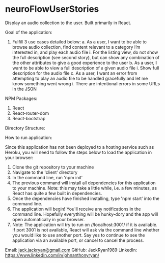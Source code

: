 # neuroFlowUserStories
Display an audio collection to the user. Built primarily in React.


Goal of the application:

1. Fulfill 3 use cases detailed below:
    a. As a user, I want to be able to browse audio collection, find content relevant to a category I’m interested in, and play each audio file
        i. For the listing view, do not show the full description (see second story), but can show any combination of the other attributes to give a good experience to the user
    b. As a user, I want to be able to view a full description of a given audio file
        i. Show full description for the audio file
    c. As a user, I want an error from attempting to play an audio file to be handled gracefully and let me know something went wrong
        i. There are intentional errors in some URLs in the JSON

NPM Packages:

1. React
2. React-router-dom
3. React-bootstrap


Directory Structure:


How to run application: 

Since this application has not been deployed to a hosting service such as Heroku, you will need to follow the steps below to load the application in your browser:

1. Clone the git repository to your machine
2. Navigate to the 'client' directory
3. In the command line, run 'npm init'
4. The previous command will install all dependencies for this application to your machine. Note: this may take a little while, i.e. a few minutes, as React has quite a few built in dependencies.
5. Once the dependencies have finished installing, type 'npm start' into the command line.
6. The application will begin! You'll receive any notifications in the command line. Hopefully everything will be hunky-dory and the app will open automatically in your browser.
7. Note: The application will try to run on //localhost:3001/ if it is available. If port 3001 is not available, React will ask via the command line whether you would like to use another port. Say yes to continue to see the application via an available port, or cancel to cancel the process. 

Email: jack.jackryan@gmail.com
GitHub: JackRyan1989
LinkedIn: https://www.linkedin.com/in/johnanthonyryan/